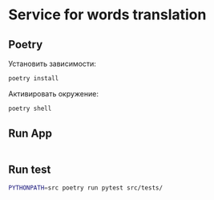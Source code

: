 # Service for words translation

## Poetry
Установить зависимости:  
```bash 
poetry install 
```  

Активировать окружение:
```bash
poetry shell
```


## Run App
  
```bash

```


## Run test
  
```bash
PYTHONPATH=src poetry run pytest src/tests/
```

